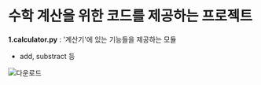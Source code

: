 # 수학 계산을 위한 코드를 제공하는 프로젝트
**1.calculator.py** : '계산기'에 있는 기능들을 제공하는 모듈
- add, substract 등

![다운로드](https://user-images.githubusercontent.com/95264024/147385306-3c380cb5-f4f4-481d-8b04-8cd4c46b8e06.jpg)
